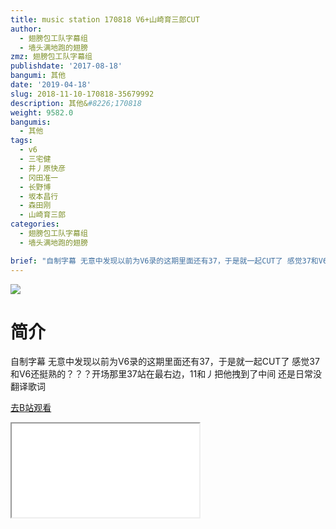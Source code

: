 ```yaml
---
title: music station 170818 V6+山崎育三郎CUT
author:
  - 翅膀包工队字幕组
  - 墙头满地跑的翅膀
zmz: 翅膀包工队字幕组
publishdate: '2017-08-18'
bangumi: 其他
date: '2019-04-18'
slug: 2018-11-10-170818-35679992
description: 其他&#8226;170818
weight: 9582.0
bangumis:
  - 其他
tags:
  - v6
  - 三宅健
  - 井丿原快彦
  - 冈田准一
  - 长野博
  - 坂本昌行
  - 森田刚
  - 山崎育三郎
categories:
  - 翅膀包工队字幕组
  - 墙头满地跑的翅膀

brief: "自制字幕 无意中发现以前为V6录的这期里面还有37，于是就一起CUT了 感觉37和V6还挺熟的？？？开场那里37站在最右边，11和丿把他拽到了中间 还是日常没翻译歌词"
---
```

![](https://i.imgur.com/5pv0gJI.jpg)
# 简介  
自制字幕
无意中发现以前为V6录的这期里面还有37，于是就一起CUT了
感觉37和V6还挺熟的？？？开场那里37站在最右边，11和丿把他拽到了中间
还是日常没翻译歌词  

[去B站观看](https://www.bilibili.com/video/av35679992/)
<div class ="resp-container"><iframe class="testiframe" src="//player.bilibili.com/player.html?aid=35679992"", scrolling="no", allowfullscreen="true" > </iframe></div> 
